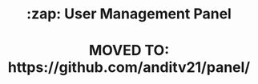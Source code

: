 <h1 align="center">:zap: User Management Panel</h1>
<h1 align="center">MOVED TO: https://github.com/anditv21/panel/</h1>
